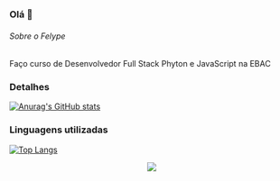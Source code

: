 ### Olá 👋


###### Sobre o Felype
Faço curso de Desenvolvedor Full Stack Phyton e JavaScript na EBAC

### Detalhes

[![Anurag's GitHub stats](httpsgithub-readme-stats.vercel.appapiusername=felypesena&show_icons=true&theme=dark)](httpsgithub.comanuraghazragithub-readme-stats)

### Linguagens utilizadas

[![Top Langs](httpsgithub-readme-stats.vercel.appapitop-langsusername=felypesena&layout=compact)](httpsgithub.comanuraghazragithub-readme-stats)

<div align="center">
  <a href="https://www.instagram.com/felipesena19?igsh=MXh3M213Mjl1c2w3ZA==" target="_blank"><img src="https://img.shields.io/badge/-Instagram-%23E4405F?style=for-the-badge&logo=instagram&logoColor=white" target="_blank"></a>
</div>
